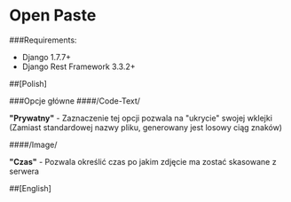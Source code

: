 # Open Paste

###Requirements:
* Django 1.7.7+
* Django Rest Framework 3.3.2+


##[Polish]

###Opcje główne
####/Code-Text/

**"Prywatny"** - Zaznaczenie tej opcji pozwala na "ukrycie" swojej wklejki (Zamiast standardowej nazwy pliku, generowany jest losowy ciąg znaków)

####/Image/

**"Czas"** - Pozwala określić czas po jakim zdjęcie ma zostać skasowane z serwera

##[English]

